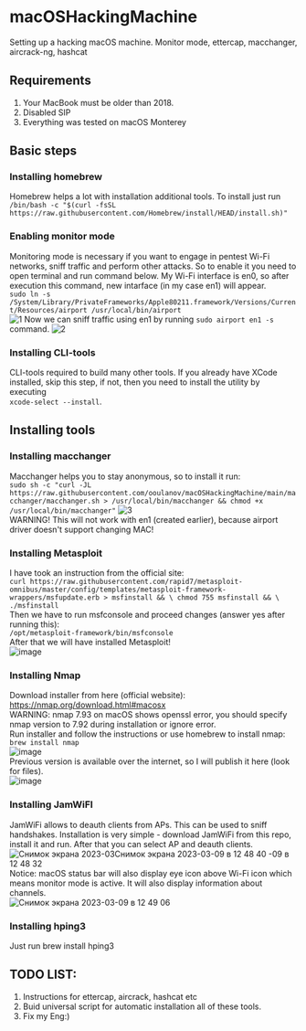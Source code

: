 # macOSHackingMachine
Setting up a hacking macOS machine. Monitor mode, ettercap, macchanger, aircrack-ng, hashcat

## Requirements
1. Your MacBook must be older than 2018.
2. Disabled SIP
3. Everything was tested on macOS Monterey

## Basic steps
### Installing homebrew
Homebrew helps a lot with installation additional tools. To install just run\
`/bin/bash -c "$(curl -fsSL https://raw.githubusercontent.com/Homebrew/install/HEAD/install.sh)"`
### Enabling monitor mode
Monitoring mode is necessary if you want to engage in pentest Wi-Fi networks, sniff traffic and perform other attacks. So to enable it you need to open terminal and run command below. My Wi-Fi interface is en0, so after execution this command, new intarface (in my case en1) will appear.\
`
sudo ln -s /System/Library/PrivateFrameworks/Apple80211.framework/Versions/Current/Resources/airport /usr/local/bin/airport
`\
![1](https://user-images.githubusercontent.com/127116376/223937088-980292ea-bf55-4c12-8452-994e51f23c05.png)
Now we can sniff traffic using en1 by running `sudo airport en1 -s` command.
![2](https://user-images.githubusercontent.com/127116376/223939358-fd81447d-1213-45b0-8e81-748cc87b8fd1.png)
### Installing CLI-tools
CLI-tools required to build many other tools. If you already have XCode installed, skip this step, if not, then you need to install the utility by executing\
`xcode-select --install`.
## Installing tools
### Installing macchanger
Macchanger helps you to stay anonymous, so to install it run:\
`sudo sh -c "curl -JL https://raw.githubusercontent.com/ooulanov/macOSHackingMachine/main/macchanger/macchanger.sh > /usr/local/bin/macchanger && chmod +x /usr/local/bin/macchanger"`
![3](https://user-images.githubusercontent.com/127116376/223948495-2e050a21-d552-41ea-a833-83f3f24015de.png)\
WARNING! This will not work with en1 (created earlier), because airport driver doesn't support changing MAC!
### Installing Metasploit
I have took an instruction from the official site:\
`curl https://raw.githubusercontent.com/rapid7/metasploit-omnibus/master/config/templates/metasploit-framework-wrappers/msfupdate.erb > msfinstall && \
  chmod 755 msfinstall && \
  ./msfinstall`\
Then we have to run msfconsole and proceed changes (answer yes after running this):\
`/opt/metasploit-framework/bin/msfconsole`\
After that we will have installed Metasploit!\
![image](https://user-images.githubusercontent.com/127116376/223950538-f2a37d51-3393-40eb-88d1-0825c2eab03b.png)
### Installing Nmap
Download installer from here (official website): https://nmap.org/download.html#macosx \
WARNING: nmap 7.93 on macOS shows openssl error, you should specify nmap version to 7.92 during installation or ignore error.\
Run installer and follow the instructions or use homebrew to install nmap:\
`brew install nmap`\
![image](https://user-images.githubusercontent.com/127116376/223960989-87cf1167-a3dd-441d-867e-0cfe9372eb0e.png)\
Previous version is available over the internet, so I will publish it here (look for files).\
![image](https://user-images.githubusercontent.com/127116376/223968535-920737e3-87a8-4015-84e3-3f3d1dd26869.png)
### Installing JamWiFI
JamWiFi allows to deauth clients from APs. This can be used to sniff handshakes. Installation is very simple - download JamWiFi from this repo, install it and run. After that you can select AP and deauth clients.\
![Снимок экрана 2023-03![Снимок экрана 2023-03-09 в 12 48 40](https://user-images.githubusercontent.com/127116376/223984992-ea01d3c4-8cc9-41ec-b2c6-59cb6af32f4d.png)
-09 в 12 48 32](https://user-images.githubusercontent.com/127116376/223984852-b7a6fb38-9c06-4586-a8aa-004ad07b8dff.png)\
Notice: macOS status bar will also display eye icon above Wi-Fi icon which means monitor mode is active. It will also display information about channels.\
![Снимок экрана 2023-03-09 в 12 49 06](https://user-images.githubusercontent.com/127116376/223985342-ca5dfef3-811d-44ec-876d-47df9fb92836.png)
### Installing hping3
Just run brew install hping3
## TODO LIST:
1. Instructions for ettercap, aircrack, hashcat etc
2. Buid universal script for automatic installation all of these tools.
3. Fix my Eng:)
